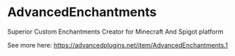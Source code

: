 # AdvancedEnchantments
Superior Custom Enchantments Creator for Minecraft And Spigot platform

See more here: https://advancedplugins.net/item/AdvancedEnchantments.1
